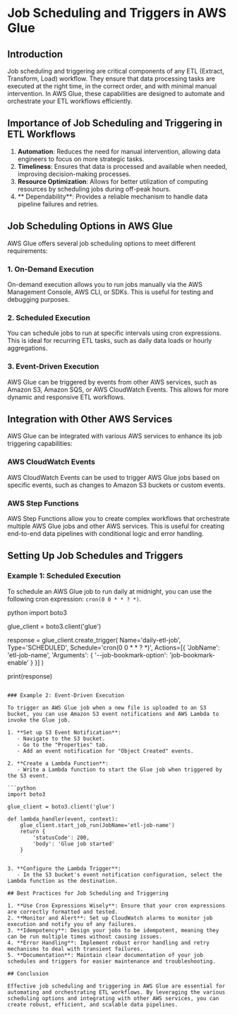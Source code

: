 # Job Scheduling and Triggers in AWS Glue

## Introduction

Job scheduling and triggering are critical components of any ETL (Extract, Transform, Load) workflow. They ensure that data processing tasks are executed at the right time, in the correct order, and with minimal manual intervention. In AWS Glue, these capabilities are designed to automate and orchestrate your ETL workflows efficiently.

## Importance of Job Scheduling and Triggering in ETL Workflows

1. **Automation**: Reduces the need for manual intervention, allowing data engineers to focus on more strategic tasks.
2. **Timeliness**: Ensures that data is processed and available when needed, improving decision-making processes.
3. **Resource Optimization**: Allows for better utilization of computing resources by scheduling jobs during off-peak hours.
4. ** Dependability**: Provides a reliable mechanism to handle data pipeline failures and retries.

## Job Scheduling Options in AWS Glue

AWS Glue offers several job scheduling options to meet different requirements:

### 1. On-Demand Execution

On-demand execution allows you to run jobs manually via the AWS Management Console, AWS CLI, or SDKs. This is useful for testing and debugging purposes.

### 2. Scheduled Execution

You can schedule jobs to run at specific intervals using cron expressions. This is ideal for recurring ETL tasks, such as daily data loads or hourly aggregations.

### 3. Event-Driven Execution

AWS Glue can be triggered by events from other AWS services, such as Amazon S3, Amazon SQS, or AWS CloudWatch Events. This allows for more dynamic and responsive ETL workflows.

## Integration with Other AWS Services

AWS Glue can be integrated with various AWS services to enhance its job triggering capabilities:

### AWS CloudWatch Events

AWS CloudWatch Events can be used to trigger AWS Glue jobs based on specific events, such as changes to Amazon S3 buckets or custom events.

### AWS Step Functions

AWS Step Functions allow you to create complex workflows that orchestrate multiple AWS Glue jobs and other AWS services. This is useful for creating end-to-end data pipelines with conditional logic and error handling.

## Setting Up Job Schedules and Triggers

### Example 1: Scheduled Execution

To schedule an AWS Glue job to run daily at midnight, you can use the following cron expression: `cron(0 0 * * ? *)`.

python
import boto3

glue_client = boto3.client('glue')

response = glue_client.create_trigger(
    Name='daily-etl-job',
    Type='SCHEDULED',
    Schedule='cron(0 0 * * ? *)',
    Actions=[{
        'JobName': 'etl-job-name',
        'Arguments': {
            '--job-bookmark-option': 'job-bookmark-enable'
        }
    }]
)

print(response)
```

### Example 2: Event-Driven Execution

To trigger an AWS Glue job when a new file is uploaded to an S3 bucket, you can use Amazon S3 event notifications and AWS Lambda to invoke the Glue job.

1. **Set up S3 Event Notification**:
   - Navigate to the S3 bucket.
   - Go to the "Properties" tab.
   - Add an event notification for "Object Created" events.

2. **Create a Lambda Function**:
   - Write a Lambda function to start the Glue job when triggered by the S3 event.

```python
import boto3

glue_client = boto3.client('glue')

def lambda_handler(event, context):
    glue_client.start_job_run(JobName='etl-job-name')
    return {
        'statusCode': 200,
        'body': 'Glue job started'
    }


3. **Configure the Lambda Trigger**:
   - In the S3 bucket's event notification configuration, select the Lambda function as the destination.

## Best Practices for Job Scheduling and Triggering

1. **Use Cron Expressions Wisely**: Ensure that your cron expressions are correctly formatted and tested.
2. **Monitor and Alert**: Set up CloudWatch alarms to monitor job execution and notify you of any failures.
3. **Idempotency**: Design your jobs to be idempotent, meaning they can be run multiple times without causing issues.
4. **Error Handling**: Implement robust error handling and retry mechanisms to deal with transient failures.
5. **Documentation**: Maintain clear documentation of your job schedules and triggers for easier maintenance and troubleshooting.

## Conclusion

Effective job scheduling and triggering in AWS Glue are essential for automating and orchestrating ETL workflows. By leveraging the various scheduling options and integrating with other AWS services, you can create robust, efficient, and scalable data pipelines.